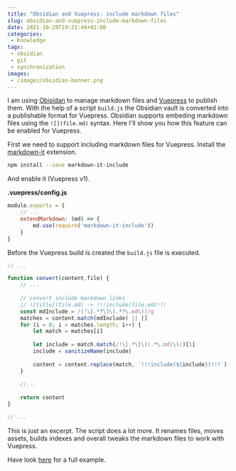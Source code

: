 ```yaml
---
title: "Obsidian and Vuepress: include markdown files"
slug: obsidian-and-vuepress-include-markdown-files
date: 2021-10-29T19:21:40+02:00
categories:
 - Knowledge
tags:
 - obsidian
 - git
 - synchronization
images:
 - /images/obsidian-banner.png
---
```


I am using [Obisidan](https://obsidian.md/) to manage markdown files and [Vuepress](https://vuepress.vuejs.org/) to publish them. With the help of a script `build.js` the Obsidian vault is converted into a publishable format for Vuepress. Obsidian supports embeding markdown files using the `![](file.md)` syntax. Here I'll show you how this feature can be enabled for Vuepress.

<!--more-->

First we need to support including markdown files for Vuepress. Install the [markdown-it](https://github.com/markdown-it/markdown-it) extension.

```bash
npm install --save markdown-it-include
```

And enable it (Vuepress v1).

**.vuepress/config.js**

```js
module.exports = {
	// ...
    extendMarkdown: (md) => {
        md.use(require('markdown-it-include'))
    }
}
```

Before the Vuepress build is created the `build.js` file is executed.

```js
// ...

function convert(content,file) {
    // ...
	
    // convert include markdown links
    // ![title](file.md) -> !!!include(file.md)!!!
    const mdInclude = /(!\[.*?\]\(.*?\.md\))/g
    matches = content.match(mdInclude) || []
    for (i = 0; i < matches.length; i++) {
        let match = matches[i]
        
        let include = match.match(/!\[.*\]\((.*\.md)\)/)[1]
        include = sanitizeName(include)
                
        content = content.replace(match, `!!!include(${include})!!!`)
    }
	
	//...
	
	return content
}

// ...
```

This is just an excerpt. The script does a lot more. It renames files, moves assets, builds indexes and overall tweaks the markdown files to work with Vuepress.

Have look [here](https://github.com/Mint-System/Wiki/blob/master/build.js) for a full example.